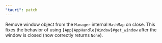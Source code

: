 ```yaml
---
"tauri": patch
---
```


Remove window object from the `Manager` internal `HashMap` on close. This fixes the behavior of using `[App|AppHandle|Window]#get_window` after the window is closed (now correctly returns `None`).
